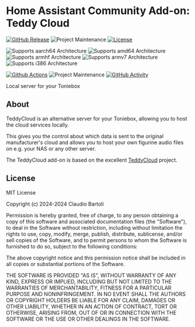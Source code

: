 # Home Assistant Community Add-on: Teddy Cloud

[![GitHub Release][releases-shield]][releases]
![Project Maintenance][maintenance-shield]
[![License][license-shield]](LICENSE.md)

![Supports aarch64 Architecture][aarch64-shield]
![Supports amd64 Architecture][amd64-shield]
![Supports armhf Architecture][armhf-shield]
![Supports armv7 Architecture][armv7-shield]
![Supports i386 Architecture][i386-shield]

[![Github Actions][github-actions-shield]][github-actions]
![Project Maintenance][maintenance-shield]
[![GitHub Activity][commits-shield]][commits]

Local server for your Toniebox

## About

TeddyCloud is an alternative server for your Toniebox, allowing you to host the cloud services locally.

This gives you the control about which data is sent to the original manufacturer's cloud and allows you
to host your own figurine audio files on e.g. your NAS or any other server.

The TeddyCloud add-on is based on the excellent [TeddyCloud](https://github.com/toniebox-reverse-engineering/teddycloud) project.

## License

MIT License

Copyright (c) 2024-2024 Claudio Bartoli

Permission is hereby granted, free of charge, to any person obtaining a copy
of this software and associated documentation files (the "Software"), to deal
in the Software without restriction, including without limitation the rights
to use, copy, modify, merge, publish, distribute, sublicense, and/or sell
copies of the Software, and to permit persons to whom the Software is
furnished to do so, subject to the following conditions:

The above copyright notice and this permission notice shall be included in all
copies or substantial portions of the Software.

THE SOFTWARE IS PROVIDED "AS IS", WITHOUT WARRANTY OF ANY KIND, EXPRESS OR
IMPLIED, INCLUDING BUT NOT LIMITED TO THE WARRANTIES OF MERCHANTABILITY,
FITNESS FOR A PARTICULAR PURPOSE AND NONINFRINGEMENT. IN NO EVENT SHALL THE
AUTHORS OR COPYRIGHT HOLDERS BE LIABLE FOR ANY CLAIM, DAMAGES OR OTHER
LIABILITY, WHETHER IN AN ACTION OF CONTRACT, TORT OR OTHERWISE, ARISING FROM,
OUT OF OR IN CONNECTION WITH THE SOFTWARE OR THE USE OR OTHER DEALINGS IN THE
SOFTWARE.

[aarch64-shield]: https://img.shields.io/badge/aarch64-yes-green.svg
[amd64-shield]: https://img.shields.io/badge/amd64-yes-green.svg
[armhf-shield]: https://img.shields.io/badge/armhf-no-red.svg
[armv7-shield]: https://img.shields.io/badge/armv7-yes-green.svg
[commits-shield]: https://img.shields.io/github/commit-activity/y/webartoli/ha-addon-teddycloud.svg
[commits]: https://github.com/webartoli/ha-addon-teddycloud/commits/main
[github-actions-shield]: https://github.com/webartoli/ha-addon-teddycloud/actions/workflows/Publish.yml/badge.svg
[github-actions]: https://github.com/webartoli/ha-addon-teddycloud/actions
[i386-shield]: https://img.shields.io/badge/i386-no-red.svg
[license-shield]: https://img.shields.io/github/license/webartoli/ha-addon-teddycloud.svg
[maintenance-shield]: https://img.shields.io/maintenance/yes/2024.svg
[releases-shield]: https://img.shields.io/badge/version-0.6.2-blue.svg
[releases]: https://github.com/webartoli/ha-addon-teddycloud/releases
